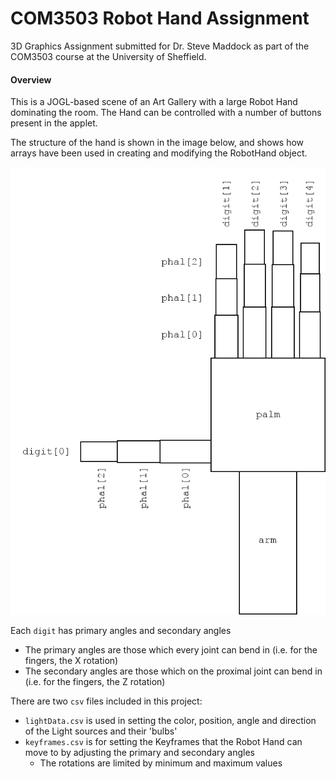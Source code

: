 # COM3503 Robot Hand Assignment
3D Graphics Assignment submitted for Dr. Steve Maddock as part of the COM3503 course at the University of Sheffield.

#### Overview

This is a JOGL-based scene of an Art Gallery with a large Robot Hand dominating the room. The Hand can be controlled with a number of buttons present in the applet.

The structure of the hand is shown in the image below, and shows how arrays have been used in creating and modifying the RobotHand object.

![RobotHand](RobotHand.png  "RobotHand")

Each `digit` has primary angles and secondary angles
- The primary angles are those which every joint can bend in (i.e. for the fingers, the X rotation)
- The secondary angles are those which on the proximal joint can bend in (i.e. for the fingers, the Z rotation)

There are two `csv` files included in this project:
- `lightData.csv` is used in setting the color, position, angle and direction of the Light sources and their 'bulbs'
- `keyframes.csv` is for setting the Keyframes that the Robot Hand can move to by adjusting the primary and secondary angles
	- The rotations are limited by minimum and maximum values